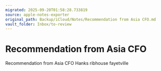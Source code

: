 ```yaml
---
migrated: 2025-09-20T01:58:28.733819
source: apple-notes-exporter
original_path: Backup/iCloud/Notes/Recommendation from Asia CFO.md
vault_folder: Inbox/to-review
---
```

# Recommendation from Asia CFO

Recommendation from Asia CFO
Hanks ribhouse fayetville

